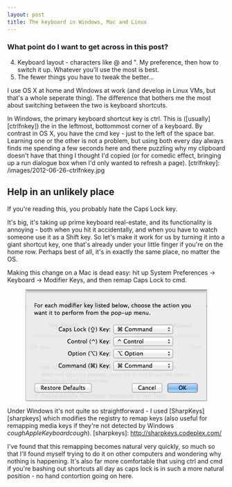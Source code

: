 ```yaml
---
layout: post
title: The keyboard in Windows, Mac and Linux
---
```


### What point do I want to get across in this post? ###
4.  Keyboard layout - characters like @ and ". My preference, then how to switch it up. Whatever you'll use the most is best.
5.  The fewer things you have to tweak the better...

I use OS X at home and Windows at work (and develop in Linux VMs, but that's a whole seperate thing). 
The difference that bothers me the most about switching between the two is keyboard shortcuts.

In Windows, the primary keyboard shortcut key is ctrl. 
This is ([usually][ctrlfnkey]) the in the leftmost, bottommost corner of a keyboard.
By contrast in OS X, you have the cmd key - just to the left of the space bar. Learning one or the other is not a problem, but using both every day always finds me spending a few seconds here and there puzzling why my clipboard doesn't have that thing I thought I'd copied  (or for comedic effect, bringing up a run dialogue box when I'd only wanted to refresh a page).
[ctrlfnkey]: /images/2012-06-26-ctrlfnkey.jpg

Help in an unlikely place
-------------------------
If you're reading this, you probably hate the Caps Lock key. 

It's big, it's taking up prime keyboard real-estate, and its functionality is annoying - both when you hit it accidentally, and when you have to watch someone use it as a Shift key.
So let's make it work for us by turning it into a giant shortcut key, one that's already under your little finger if you're on the home row. Perhaps best of all, it's in exactly the same place, no matter the OS.

Making this change on a Mac is dead easy: hit up System Preferences -> Keyboard -> Modifier Keys, and then remap Caps Lock to cmd.

<img alt="Modifying Modifier Keys" src="/images/2012-06-26-osx_modifier_keys.png" style="display:block; margin-left:auto; margin-right:auto;">

Under Windows it's not quite so straightforward - I used [SharpKeys][sharpkeys] which modifies the registry to remap keys (also useful for remapping media keys if they're not detected by Windows *coughAppleKeyboardcough*).
[sharpkeys]: http://sharpkeys.codeplex.com/

I've found that this remapping becomes natural very quickly, so much so that I'll found myself trying to do it on other computers and wondering why nothing is happening.
It's also far more comfortable that using ctrl and cmd if you're bashing out shortcuts all day as caps lock is in such a more natural position - no hand contortion going on here.

